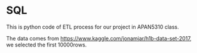 # SQL
This is python code of ETL process for our project in APAN5310 class.

The data comes from https://www.kaggle.com/jonamjar/h1b-data-set-2017,
we selected the first 10000rows.
